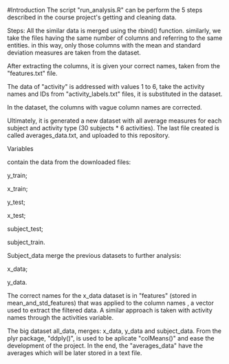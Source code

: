 #Introduction
The script "run_analysis.R" can be perform the 5 steps described in the course project's getting and cleaning data.

Steps:
All the similar data is merged using the rbind() function. similarly, we take the files having the same number of columns and referring to the same entities. in this way, only those columns with the mean and standard deviation measures are taken from the dataset. 

After extracting the columns, it is given your correct names, taken from the  "features.txt" file.

The data of  "activity" is addressed with values 1 to 6, take the activity names and IDs from "activity_labels.txt" files, it is substituted in the dataset.

In the dataset, the columns with vague column names are corrected.

Ultimately, it is generated a new dataset with all average measures for each subject and activity type (30 subjects * 6 activities). The last file created  is called averages_data.txt, and uploaded to this repository.

Variables<p>
contain the data from the downloaded files:<p>
y_train;<p>
x_train;<p>
y_test;<p>
x_test;<p>
subject_test;<p>
subject_train.<p>

Subject_data merge the previous datasets to further analysis:<p>
x_data;<p>
y_data.<p>

The correct names for the x_data dataset is in "features" (stored in mean_and_std_features) that was applied to the column names , a vector used to extract the filtered data.
A similar approach is taken with activity names through the activities variable.

The big dataset all_data, merges: x_data, y_data and subject_data.
From the plyr package, "ddply()",  is used to be aplicate "colMeans()" and ease the development of the project.
In the end, the "averages_data" have the averages which will be later stored in a text file. 
